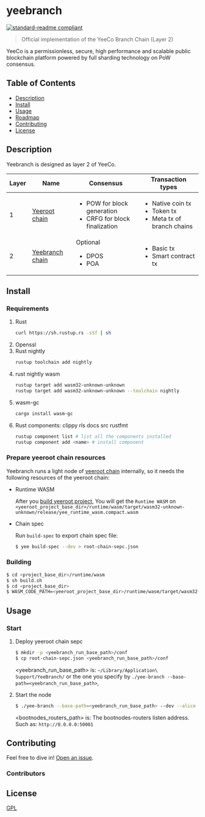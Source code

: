 # yeebranch

[![standard-readme compliant](https://img.shields.io/badge/readme%20style-standard-brightgreen.svg?style=flat-square)](https://github.com/RichardLitt/standard-readme)

> Official implementation of the YeeCo Branch Chain (Layer 2)

YeeCo is a permissionless, secure, high performance and scalable public blockchain platform powered by full sharding technology on PoW consensus.

## Table of Contents

- [Description](#description)
- [Install](#install)
- [Usage](#usage)
- [Roadmap](#roadmap)
- [Contributing](#contributing)
- [License](#license)

## Description

Yeebranch is designed as layer 2 of YeeCo.

| Layer   | Name            |  Consensus   |  Transaction types   | 
| --------| --------------- | ------------ |--------------| 
| 1       | [Yeeroot chain](https://github.com/yeeco/yeeroot)   |  <ul><li>POW for block generation </li><li>CRFG for block finalization</li></ul> |  <ul><li> Native coin tx </li><li> Token tx </li><li> Meta tx of branch chains </li></ul>  |
| 2       | [Yeebranch chain](https://github.com/yeeco/yeebranch) |  Optional <br> <ul><li>DPOS</li><li>POA</li></ul> | <ul><li> Basic tx </li><li> Smart contract tx </li>

## Install

### Requirements
1. Rust
    ```sh
    curl https://sh.rustup.rs -sSf | sh
    ```
1. Openssl
1. Rust nightly
    ```sh
    rustup toolchain add nightly
    ```
1. rust nightly wasm
    ```sh
    rustup target add wasm32-unknown-unknown
    rustup target add wasm32-unknown-unknown --toolchain nightly
    ```
1. wasm-gc
    ```sh
    cargo install wasm-gc
    ```
1. Rust components: clippy rls docs src rustfmt
    ```sh
    rustup component list # list all the components installed
    rustup component add <name> # install component
    ```

### Prepare yeeroot chain resources

Yeebranch runs a light node of [yeeroot chain](https://github.com/yeeco/yeeroot) internally, so it needs the following resources of the yeeroot chain:

 - Runtime WASM
    
    After you [build yeeroot project](https://github.com/yeeco/yeeroot#building), 
    You will get the `Runtime WASM` on `<yeeroot_project_base_dir>/runtime/wasm/target/wasm32-unknown-unknown/release/yee_runtime_wasm.compact.wasm`
 
 - Chain spec 
 
    Run `build-spec` to export chain spec file:
     ```sh
     $ yee build-spec --dev > root-chain-sepc.json
     ```
   
### Building

```sh
$ cd <project_base_dir>/runtime/wasm
$ sh build.sh
$ cd <project_base_dir>
$ WASM_CODE_PATH=<yeeroot_project_base_dir>/runtime/wasm/target/wasm32-unknown-unknown/release/yee_runtime_wasm.compact.wasm cargo build
```

## Usage

### Start

1. Deploy yeeroot chain sepc
    
   ```sh
   $ mkdir -p <yeebranch_run_base_path>/conf
   $ cp root-chain-sepc.json <yeebranch_run_base_path>/conf
   ``` 
   
   <yeebranch_run_base_path> is: 
   `~/Library/Application\ Support/YeeBranch/`
   or the one you specify by `./yee-branch --base-path=<yeebranch_run_base_path>`, 

1. Start the node
    ```sh
    $ ./yee-branch --base-path=<yeebranch_run_base_path> --dev --alice --root-bootnodes-routers=<bootnodes_routers_path>
    ```

    <bootnodes_routers_path> is:
    The bootnodes-routers listen address. Such as: `http://0.0.0.0:50001`
## Contributing

Feel free to dive in! [Open an issue](https://github.com/yeeco/yeebranch/issues).

### Contributors


## License

[GPL](LICENSE)